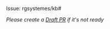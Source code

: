Issue: rgsystemes/kb#

*Please create a [Draft PR](https://github.blog/2019-02-14-introducing-draft-pull-requests/) if it's not ready*
